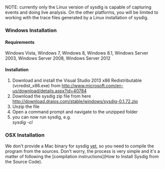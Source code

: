 NOTE: currently only the Linux version of sysdig is capable of capturing events and doing live analysis. On the other platforms, you will be limited to working with the trace files generated by a Linux installation of sysdig.

### Windows Installation

#### Requirements

Windows Vista, Windows 7, Windows 8, Windows 8.1, Windows Server 2003, Windows Server 2008, Windows Server 2012

#### Installation

1. Download and install the Visual Studio 2013 x86 Redistributable (vcredist_x86.exe) from http://www.microsoft.com/en-us/download/details.aspx?id=40784
2. Download the sysdig zip file from here http://download.draios.com/stable/windows/sysdig-0.1.72.zip  
3. Unzip the file  
4. Open a command prompt and navigate to the unzipped folder  
5. you can now run sysdig, e.g.  
_sysdig -cl_
 

### OSX Installation

We don't provide a Mac binary for sysdig [yet](https://github.com/draios/sysdig/issues/16), so you need to compile the program from the sources. Don't worry, the process is very simple and it's a matter of following the 
[compilation instructions](How to Install Sysdig from the Source Code).